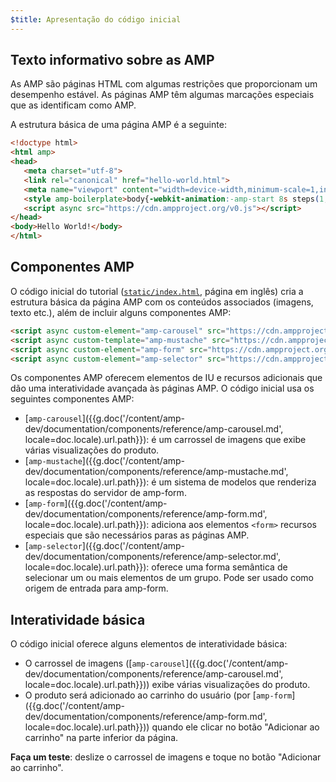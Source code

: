 ```yaml
---
$title: Apresentação do código inicial
---
```


## Texto informativo sobre as AMP
As AMP são páginas HTML com algumas restrições que proporcionam um desempenho estável. As páginas AMP têm algumas marcações especiais que as identificam como AMP.

A estrutura básica de uma página AMP é a seguinte:

```html
<!doctype html>
<html amp>
<head>
   <meta charset="utf-8">
   <link rel="canonical" href="hello-world.html">
   <meta name="viewport" content="width=device-width,minimum-scale=1,initial-scale=1">
   <style amp-boilerplate>body{-webkit-animation:-amp-start 8s steps(1,end) 0s 1 normal both;-moz-animation:-amp-start 8s steps(1,end) 0s 1 normal both;-ms-animation:-amp-start 8s steps(1,end) 0s 1 normal both;animation:-amp-start 8s steps(1,end) 0s 1 normal both}@-webkit-keyframes -amp-start{from{visibility:hidden}to{visibility:visible}}@-moz-keyframes -amp-start{from{visibility:hidden}to{visibility:visible}}@-ms-keyframes -amp-start{from{visibility:hidden}to{visibility:visible}}@-o-keyframes -amp-start{from{visibility:hidden}to{visibility:visible}}@keyframes -amp-start{from{visibility:hidden}to{visibility:visible}}</style><noscript><style amp-boilerplate>body{-webkit-animation:none;-moz-animation:none;-ms-animation:none;animation:none}</style></noscript>
   <script async src="https://cdn.ampproject.org/v0.js"></script>
</head>
<body>Hello World!</body>
</html>
```

## Componentes AMP

O código inicial do tutorial ([`static/index.html`](https://github.com/googlecodelabs/advanced-interactivity-in-amp/blob/master/static/index.html), página em inglês) cria a estrutura básica da página AMP com os conteúdos associados (imagens, texto etc.), além de incluir alguns componentes AMP:

```html
<script async custom-element="amp-carousel" src="https://cdn.ampproject.org/v0/amp-carousel-0.1.js"></script>
<script async custom-template="amp-mustache" src="https://cdn.ampproject.org/v0/amp-mustache-0.1.js"></script>
<script async custom-element="amp-form" src="https://cdn.ampproject.org/v0/amp-form-0.1.js"></script>
<script async custom-element="amp-selector" src="https://cdn.ampproject.org/v0/amp-selector-0.1.js"></script>
```

Os componentes AMP oferecem elementos de IU e recursos adicionais que dão uma interatividade avançada às páginas AMP. O código inicial usa os seguintes componentes AMP:

- [`amp-carousel`]({{g.doc('/content/amp-dev/documentation/components/reference/amp-carousel.md', locale=doc.locale).url.path}}): é um carrossel de imagens que exibe várias visualizações do produto.
- [`amp-mustache`]({{g.doc('/content/amp-dev/documentation/components/reference/amp-mustache.md', locale=doc.locale).url.path}}): é um sistema de modelos que renderiza as respostas do servidor de amp-form.
- [`amp-form`]({{g.doc('/content/amp-dev/documentation/components/reference/amp-form.md', locale=doc.locale).url.path}}): adiciona aos elementos `<form>` recursos especiais que são necessários paras as páginas AMP.
- [`amp-selector`]({{g.doc('/content/amp-dev/documentation/components/reference/amp-selector.md', locale=doc.locale).url.path}}): oferece uma forma semântica de selecionar um ou mais elementos de um grupo. Pode ser usado como origem de entrada para amp-form.

## Interatividade básica

O código inicial oferece alguns elementos de interatividade básica:

- O carrossel de imagens ([`amp-carousel`]({{g.doc('/content/amp-dev/documentation/components/reference/amp-carousel.md', locale=doc.locale).url.path}})) exibe várias visualizações do produto.
- O produto será adicionado ao carrinho do usuário (por [`amp-form`]({{g.doc('/content/amp-dev/documentation/components/reference/amp-form.md', locale=doc.locale).url.path}})) quando ele clicar no botão "Adicionar ao carrinho" na parte inferior da página.

**Faça um teste**: deslize o carrossel de imagens e toque no botão "Adicionar ao carrinho".
